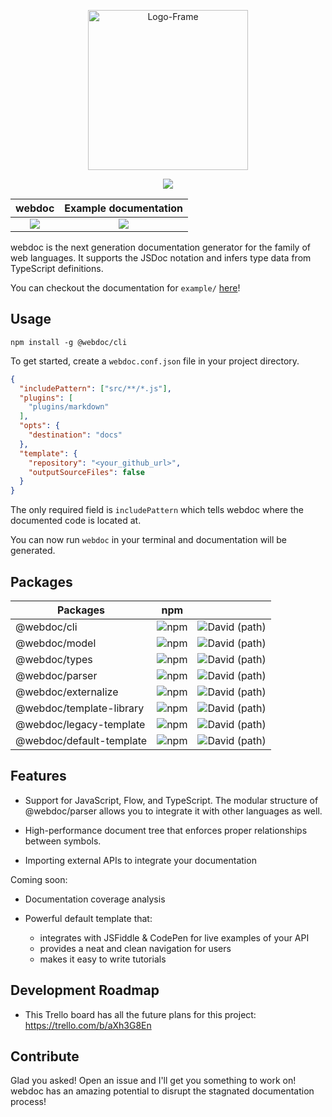 <p align="center">
  <img src="https://i.ibb.co/ZHP9PD8/Logo-Frame-5.png" alt="Logo-Frame" border="0" width="256">
</p>

<p align="center">
  <a href="https://www.codetriage.com/webdoc-labs/webdoc"><img src="https://www.codetriage.com/webdoc-js/webdoc/badges/users.svg" /></a>
</p>

<table align="center">
  <tr>
  <th align="center">webdoc</th>
  <th align="center">Example documentation</th>
  </tr>
  <tbody align="center">
    <tr>
      <td>
        <a href="https://dev.azure.com/webdoc-js/webdoc/_build/latest?definitionId=2&branchName=master">
          <img src="https://dev.azure.com/webdoc-js/webdoc/_apis/build/status/Build%2C%20unit-test%2C%20type-check?repoName=webdoc-labs%2Fwebdoc&branchName=master"></img>
        </a>
      </td>
      <td>
        <a href="https://dev.azure.com/webdoc-js/webdoc/_build/latest?definitionId=3&branchName=master">
          <img src="https://dev.azure.com/webdoc-js/webdoc/_apis/build/status/webdoc-example%20documentation%20generator?repoName=webdoc-labs%2Fwebdoc&branchName=master"></img>
        </a>
      </td>
    </tr>
  </tbody>
</table>

webdoc is the next generation documentation generator for the family of web languages. It supports the JSDoc notation
and infers type data from TypeScript definitions.

You can checkout the documentation for `example/` [here](https://webdoc-labs.github.io/example-documentation/index.html)!

## Usage

```shell
npm install -g @webdoc/cli
```

To get started, create a `webdoc.conf.json` file in your project directory.

```json
{
  "includePattern": ["src/**/*.js"],
  "plugins": [
    "plugins/markdown"
  ],
  "opts": {
    "destination": "docs"
  },
  "template": {
    "repository": "<your_github_url>",
    "outputSourceFiles": false
  }
}
```

The only required field is `includePattern` which tells webdoc where the documented code is located at.

You can now run `webdoc` in your terminal and documentation will be generated.

## Packages

| Packages                    | npm                                                              ||
|-----------------------------|------------------------------------------------------------------|-|
| @webdoc/cli                 | ![npm](https://img.shields.io/npm/v/@webdoc/cli)                 |![David (path)](https://img.shields.io/david/webdoc-labs/webdoc?path=packages%2Fwebdoc-cli)|
| @webdoc/model               | ![npm](https://img.shields.io/npm/v/@webdoc/model)               |![David (path)](https://img.shields.io/david/webdoc-labs/webdoc?path=packages%2Fwebdoc-model)|
| @webdoc/types               | ![npm](https://img.shields.io/npm/v/@webdoc/types)               |![David (path)](https://img.shields.io/david/webdoc-labs/webdoc?path=packages%2Fwebdoc-types)|
| @webdoc/parser              | ![npm](https://img.shields.io/npm/v/@webdoc/parser)              |![David (path)](https://img.shields.io/david/webdoc-labs/webdoc?path=packages%2Fwebdoc-parser)|
| @webdoc/externalize         | ![npm](https://img.shields.io/npm/v/@webdoc/externalize)         |![David (path)](https://img.shields.io/david/webdoc-labs/webdoc?path=packages%2Fwebdoc-externalize)|
| @webdoc/template-library    | ![npm](https://img.shields.io/npm/v/@webdoc/template-library)    |![David (path)](https://img.shields.io/david/webdoc-labs/webdoc?path=packages%2Fwebdoc-template-library)|
| @webdoc/legacy-template     | ![npm](https://img.shields.io/npm/v/@webdoc/legacy-template)     |![David (path)](https://img.shields.io/david/webdoc-labs/webdoc?path=packages%2Fwebdoc-legacy-template)|
| @webdoc/default-template    | ![npm](https://img.shields.io/npm/v/@webdoc/default-template)    |![David (path)](https://img.shields.io/david/webdoc-labs/webdoc?path=packages%2Fwebdoc-default-template)|

## Features

* Support for JavaScript, Flow, and TypeScript. The modular structure of @webdoc/parser allows you to integrate it with other languages as well.

* High-performance document tree that enforces proper relationships between symbols.

* Importing external APIs to integrate your documentation

Coming soon:

* Documentation coverage analysis

* Powerful default template that:
  * integrates with JSFiddle & CodePen for live examples of your API
  * provides a neat and clean navigation for users
  * makes it easy to write tutorials

## Development Roadmap

* This Trello board has all the future plans for this project: https://trello.com/b/aXh3G8En

## Contribute

Glad you asked! Open an issue and I'll get you something to work on! webdoc has an amazing potential to disrupt the stagnated documentation process!

